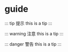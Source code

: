 # guide

::: tip 提示
this is a tip
:::

::: warning 注意
this is a tip
:::

::: danger 警告
this is a tip
:::
